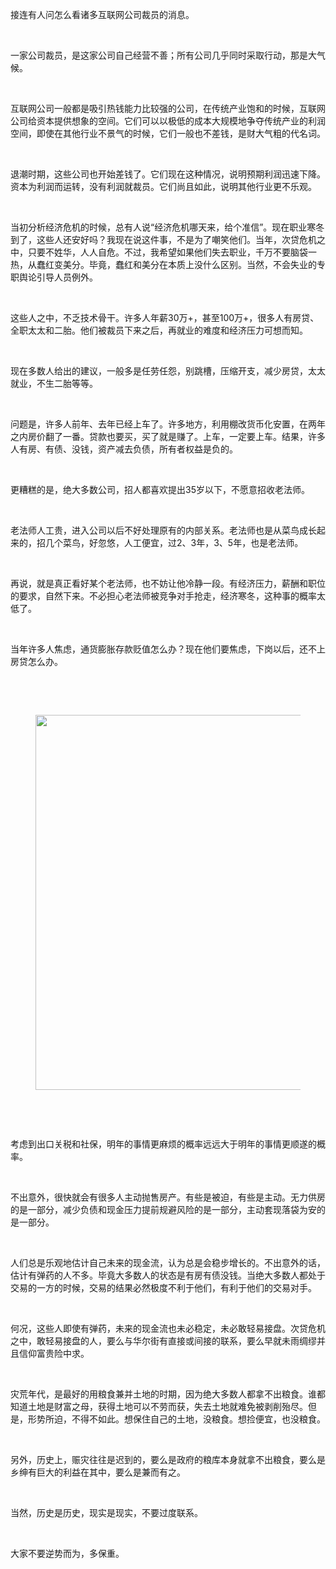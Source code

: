<p data-pid="slTKoSDa">接连有人问怎么看诸多互联网公司裁员的消息。</p><p><br></p><p data-pid="yvit8Isb">一家公司裁员，是这家公司自己经营不善；所有公司几乎同时采取行动，那是大气候。</p><p><br></p><p data-pid="CfXw_zYx">互联网公司一般都是吸引热钱能力比较强的公司，在传统产业饱和的时候，互联网公司给资本提供想象的空间。它们可以以极低的成本大规模地争夺传统产业的利润空间，即使在其他行业不景气的时候，它们一般也不差钱，是财大气粗的代名词。</p><p><br></p><p data-pid="igshpUIf">退潮时期，这些公司也开始差钱了。它们现在这种情况，说明预期利润迅速下降。资本为利润而运转，没有利润就裁员。它们尚且如此，说明其他行业更不乐观。</p><p><br></p><p data-pid="zu2wQFG4">当初分析经济危机的时候，总有人说“经济危机哪天来，给个准信”。现在职业寒冬到了，这些人还安好吗？我现在说这件事，不是为了嘲笑他们。当年，次贷危机之中，只要不姓华，人人自危。不过，我希望如果他们失去职业，千万不要脑袋一热，从蠢红变美分。毕竟，蠢红和美分在本质上没什么区别。当然，不会失业的专职舆论引导人员例外。</p><p><br></p><p data-pid="2rbxFu3r">这些人之中，不乏技术骨干。许多人年薪30万+，甚至100万+，很多人有房贷、全职太太和二胎。他们被裁员下来之后，再就业的难度和经济压力可想而知。</p><p><br></p><p data-pid="amwAbDpy">现在多数人给出的建议，一般多是任劳任怨，别跳槽，压缩开支，减少房贷，太太就业，不生二胎等等。</p><p><br></p><p data-pid="pPhIGKAq">问题是，许多人前年、去年已经上车了。许多地方，利用棚改货币化安置，在两年之内房价翻了一番。贷款也要买，买了就是赚了。上车，一定要上车。结果，许多人有房、有债、没钱，资产减去负债，所有者权益是负的。</p><p><br></p><p data-pid="lcu1y6_T">更糟糕的是，绝大多数公司，招人都喜欢提出35岁以下，不愿意招收老法师。</p><p><br></p><p data-pid="ipZW1FeW">老法师人工贵，进入公司以后不好处理原有的内部关系。老法师也是从菜鸟成长起来的，招几个菜鸟，好忽悠，人工便宜，过2、3年，3、5年，也是老法师。</p><p><br></p><p data-pid="f1J-v-sL">再说，就是真正看好某个老法师，也不妨让他冷静一段。有经济压力，薪酬和职位的要求，自然下来。不必担心老法师被竞争对手抢走，经济寒冬，这种事的概率太低了。</p><p><br></p><p data-pid="kYJYdfbw">当年许多人焦虑，通货膨胀存款贬值怎么办？现在他们要焦虑，下岗以后，还不上房贷怎么办。</p><p><br></p><p><br></p><figure data-size="normal"><img src="https://pic1.zhimg.com/v2-e90fa3d8b8ea9ba8bad2a04accd4a115_720w.jpg?source=d16d100b" data-caption="" data-size="normal" data-rawwidth="600" data-rawheight="421" class="origin_image zh-lightbox-thumb" width="600" data-original="https://pica.zhimg.com/v2-e90fa3d8b8ea9ba8bad2a04accd4a115_720w.jpg?source=d16d100b"></figure><p><br></p><p><br></p><p data-pid="ZGrTYpqw">考虑到出口关税和社保，明年的事情更麻烦的概率远远大于明年的事情更顺遂的概率。</p><p><br></p><p data-pid="NPmqjHUG">不出意外，很快就会有很多人主动抛售房产。有些是被迫，有些是主动。无力供房的是一部分，减少负债和现金压力提前规避风险的是一部分，主动套现落袋为安的是一部分。</p><p><br></p><p data-pid="dC78jPlc">人们总是乐观地估计自己未来的现金流，认为总是会稳步增长的。不出意外的话，估计有弹药的人不多。毕竟大多数人的状态是有房有债没钱。当绝大多数人都处于交易的一方的时候，交易的结果必然极度不利于他们，有利于他们的交易对手。</p><p><br></p><p data-pid="t4lXdHJu">何况，这些人即使有弹药，未来的现金流也未必稳定，未必敢轻易接盘。次贷危机之中，敢轻易接盘的人，要么与华尔街有直接或间接的联系，要么早就未雨绸缪并且信仰富贵险中求。</p><p><br></p><p data-pid="9frLdKPC">灾荒年代，是最好的用粮食兼并土地的时期，因为绝大多数人都拿不出粮食。谁都知道土地是财富之母，获得土地可以不劳而获，失去土地就难免被剥削殆尽。但是，形势所迫，不得不如此。想保住自己的土地，没粮食。想捡便宜，也没粮食。</p><p><br></p><p data-pid="E2A4J0Em">另外，历史上，赈灾往往是迟到的，要么是政府的粮库本身就拿不出粮食，要么是乡绅有巨大的利益在其中，要么是兼而有之。</p><p><br></p><p data-pid="AyhF0000">当然，历史是历史，现实是现实，不要过度联系。</p><p><br></p><p data-pid="gdZCoAIT">大家不要逆势而为，多保重。</p><p></p>